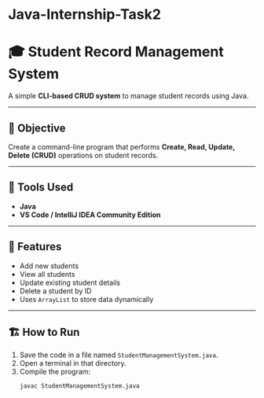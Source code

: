 # Java-Internship-Task2

# 🎓 Student Record Management System

A simple **CLI-based CRUD system** to manage student records using Java.

---

## 📌 Objective
Create a command-line program that performs **Create, Read, Update, Delete (CRUD)** operations on student records.

---

## 🧰 Tools Used
- **Java**
- **VS Code / IntelliJ IDEA Community Edition**

---

## 🧠 Features
- Add new students
- View all students
- Update existing student details
- Delete a student by ID
- Uses `ArrayList` to store data dynamically

---

## 🏗️ How to Run

1. Save the code in a file named `StudentManagementSystem.java`.
2. Open a terminal in that directory.
3. Compile the program:
   ```bash
   javac StudentManagementSystem.java

